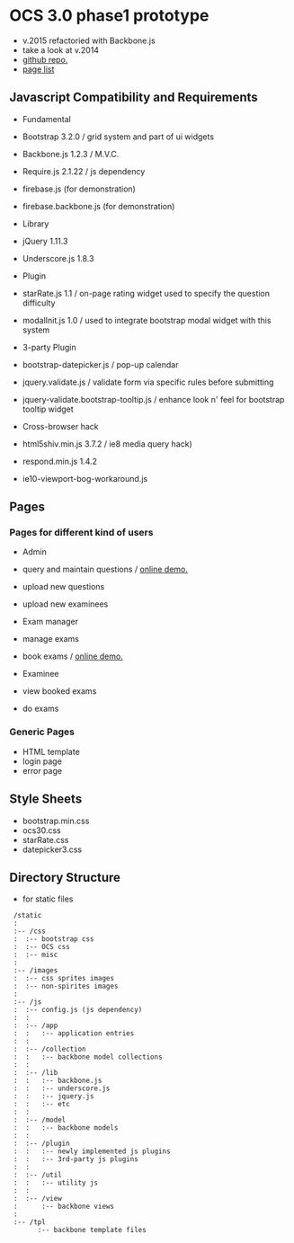 # OCS 3.0 phase1 prototype
  * v.2015 refactoried with Backbone.js
  * take a look at v.2014
   * [github repo.](https://github.com/sunnyork/htmlprototype-ocs)
   * [page list](http://sunnyork.github.io/htmlprototype-ocs/index.html)

## Javascript Compatibility and Requirements

* Fundamental
 * Bootstrap 3.2.0 / grid system and part of ui widgets
 * Backbone.js 1.2.3 / M.V.C.
 * Require.js 2.1.22 / js dependency
 * firebase.js (for demonstration)
 * firebase.backbone.js (for demonstration)

* Library
 * jQuery 1.11.3
 * Underscore.js 1.8.3

* Plugin
 * starRate.js 1.1 / on-page rating widget used to specify the question difficulty
 * modalInit.js 1.0 / used to integrate bootstrap modal widget with this system

* 3-party Plugin
 * bootstrap-datepicker.js / pop-up calendar
 * jquery.validate.js / validate form via specific rules before submitting
 * jquery-validate.bootstrap-tooltip.js / enhance look n' feel for bootstrap tooltip widget

* Cross-browser hack
 * html5shiv.min.js 3.7.2 / ie8 media query hack)
 * respond.min.js 1.4.2
 * ie10-viewport-bog-workaround.js

## Pages

### Pages for different kind of users

* Admin
 * query and maintain questions / [online demo.](http://sunnyork.github.io/frontend-ocs/manageTestData.html)
 * upload new questions
 * upload new examinees

* Exam manager
 * manage exams
 * book exams / [online demo.](/frontend-ocs/reserveTest.html)

* Examinee
 * view booked exams
 * do exams

### Generic Pages

* HTML template
* login page
* error page

## Style Sheets

* bootstrap.min.css
* ocs30.css
* starRate.css
* datepicker3.css

## Directory Structure
* for static files

``` 
 /static
 :
 :-- /css
 :  :-- bootstrap css
 :  :-- OCS css
 :  :-- misc
 :
 :-- /images
 :  :-- css sprites images
 :  :-- non-spirites images
 :
 :-- /js
 :  :-- config.js (js dependency)
 :  :
 :  :-- /app
 :  :   :-- application entries
 :  :
 :  :-- /collection
 :  :   :-- backbone model collections
 :  :
 :  :-- /lib
 :  :   :-- backbone.js
 :  :   :-- underscore.js
 :  :   :-- jquery.js
 :  :   :-- etc
 :  :
 :  :-- /model
 :  :   :-- backbone models
 :  :   
 :  :-- /plugin
 :  :   :-- newly implemented js plugins
 :  :   :-- 3rd-party js plugins
 :  :   
 :  :-- /util
 :  :   :-- utility js
 :  :   
 :  :-- /view
 :      :-- backbone views
 :    
 :-- /tpl
       :-- backbone template files
```